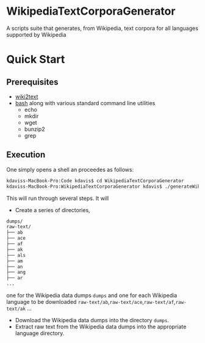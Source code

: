 # WikipediaTextCorporaGenerator
A scripts suite that generates, from Wikipedia, text corpora for all languages supported by Wikipedia

# Quick Start

## Prerequisites

- [wiki2text](https://github.com/rspeer/wiki2text)
- [bash](http://www.gnu.org/software/bash/) along with various standard command line utilities
  - echo
  - mkdir
  - wget
  - bunzip2
  - grep

## Execution

One simply opens a shell an proceedes as follows:
```bash
kdaviss-MacBook-Pro:Code kdavis$ cd WikipediaTextCorporaGenerator
kdaviss-MacBook-Pro:WikipediaTextCorporaGenerator kdavis$ ./generateWikipediaTextCorpora.sh
```

This will run through several steps. It will

* Create a series of directories,
```bash
dumps/
raw-text/
├── ab
├── ace
├── af
├── ak
├── als
├── am
├── an
├── ang
├── ar
...
```
one for the Wikipedia data dumps `dumps` and one for each Wikipedia language to be downloaded `raw-text/ab`,`raw-text/ace`,`raw-text/af`,`raw-text/ak` ...
* Download the Wikipedia data dumps into the directory `dumps`.
* Extract raw text from the Wikipedia data dumps into the appropriate language directory.
